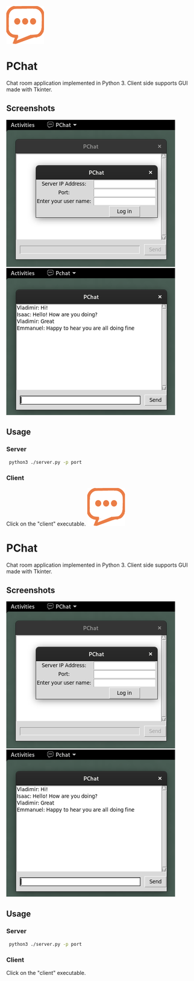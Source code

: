  ![](favicon.png)
 
# PChat
Chat room application implemented in Python 3. Client side supports GUI made with Tkinter.

## Screenshots
 ![](screenshots/PChat_screenshot1.png)
 ![](screenshots/PChat_screenshot2.png)
 
## Usage
### Server
``` sh
 python3 ./server.py -p port
```
### Client
Click on the "client" executable. ![](favicon.png)
 
# PChat
Chat room application implemented in Python 3. Client side supports GUI made with Tkinter.

## Screenshots
 ![](screenshots/PChat_screenshot1.png)
 ![](screenshots/PChat_screenshot2.png)
 
## Usage
### Server
``` sh
 python3 ./server.py -p port
```
### Client
Click on the "client" executable.
